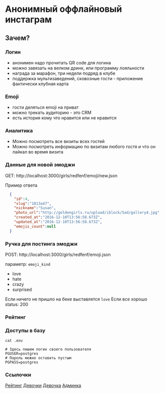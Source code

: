 # Анонимный оффлайновый инстаграм

## Зачем?
### Логин
  - анонимен надо прочитать QR code для логина
  - можно завязать на велком дринк, или программу лояльности
  - награда за марафон, три недели подряд в клубе
  - поддержка мультизаведений, сковозные гости - приложение фактически клубная карта

### Emoji
  - гости деляться emoji на приват
  - можно трекать аудиторию - это CRM
  - есть история кому что нравится или не нравится

### Аналитика
  - Можно посмотреть все визиты всех гостей
  - Можно посмотреть информацию по визитам любого гостя и что он лайкал во время визита

### Данные для новой эмоджи
GET: http://localhost:3000/girls/redfenf/emoji/new.json

Пример ответа
```json
  {
    "id":4,
    "slug":"1013a47",
    "nickname":"Susan",
    "photo_url":"http://goldengirls.ru/upload/iblock/5ad/gallery4.jpg",
    "created_at":"2016-12-10T13:56:58.673Z",
    "updated_at":"2016-12-10T13:56:58.673Z",
    "emojis_count":null
  }
```

### Ручка для постинга эмоджи
POST: http://localhost:3000/girls/redfenf/emoji.json

параметр: `emoji_kind`
  - love
  - hate
  - crazy
  - surprised

Если ничего не пришло на беке выставлется `love`
Если все хорошо status: 200

### Рейтинг


### Доступы в базу

```
cat .env

# Здесь пишем логин своего пользователя
PGUSER=postgres
# Пароль можно оставить пустым
PGPASS=postgres
```

### Ссылочки

[Рейтинг](https://128.199.44.75/rating)
[Девочки](https://128.199.44.75/girls)
[Девочка](https://128.199.44.75/girls/1134c8d/emoji/new)
[Админка](https://128.199.44.75/admin)
